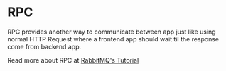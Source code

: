 # RPC

RPC provides another way to communicate between app just like using normal HTTP Request where a frontend app should wait til the response come from backend app.

Read more about RPC at [RabbitMQ's Tutorial](https://www.rabbitmq.com/tutorials/tutorial-six-go.html)